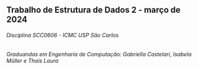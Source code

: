 ## Trabalho de Estrutura de Dados 2 - março de 2024
###### Disciplina SCC0606 - ICMC USP São Carlos
###### Graduandas em Engenharia de Computação: Gabriella Castelari, Isabela Müller e Thaís Laura
